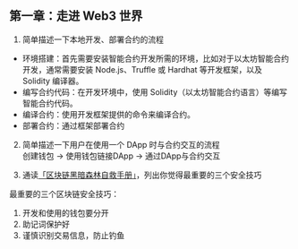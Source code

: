 ## 第一章：走进 Web3 世界

1. 简单描述一下本地开发、部署合约的流程                                                              
+ 环境搭建：首先需要安装智能合约开发所需的环境，比如对于以太坊智能合约开发，通常需要安装 Node.js、Truffle 或 Hardhat 等开发框架，以及 Solidity 编译器。
+ 编写合约代码：在开发环境中，使用 Solidity（以太坊智能合约语言）等编写智能合约代码。
+ 编译合约：使用开发框架提供的命令来编译合约。
+ 部署合约：通过框架部署合约

2. 简单描述一下用户在使用一个 DApp 时与合约交互的流程                                                
创建钱包 -> 使用钱包链接DApp -> 通过DApp与合约交互
 
3. 通读[「区块链黑暗森林自救手册」](https://github.com/slowmist/Blockchain-dark-forest-selfguard-handbook/blob/main/README_CN.md)，列出你觉得最重要的三个安全技巧 

最重要的三个区块链安全技巧：
1. 开发和使用的钱包要分开
2. 助记词保护好
3. 谨慎识别交易信息，防止钓鱼
   
